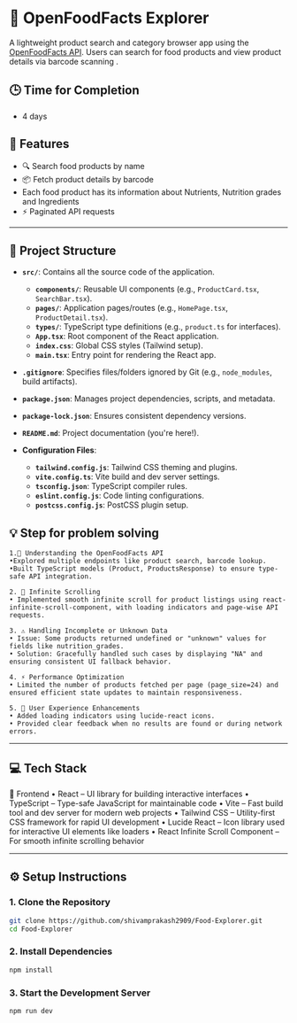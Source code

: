 # 🛒 OpenFoodFacts Explorer

A lightweight product search and category browser app using the [OpenFoodFacts API](https://world.openfoodfacts.org). Users can search for food products and view product details via barcode scanning .

## 🕒 Time for Completion
- 4 days

## 🚀 Features

- 🔍 Search food products by name
- 📦 Fetch product details by barcode
- Each food product has its information about Nutrients, Nutrition grades and Ingredients
- ⚡ Paginated API requests

---

## 📁 Project Structure

- **`src/`**: Contains all the source code of the application.
  - **`components/`**: Reusable UI components (e.g., `ProductCard.tsx`, `SearchBar.tsx`).
  - **`pages/`**: Application pages/routes (e.g., `HomePage.tsx`, `ProductDetail.tsx`).
  - **`types/`**: TypeScript type definitions (e.g., `product.ts` for interfaces).
  - **`App.tsx`**: Root component of the React application.
  - **`index.css`**: Global CSS styles (Tailwind setup).
  - **`main.tsx`**: Entry point for rendering the React app.
  
  
- **`.gitignore`**: Specifies files/folders ignored by Git (e.g., `node_modules`, build artifacts).
- **`package.json`**: Manages project dependencies, scripts, and metadata.
- **`package-lock.json`**: Ensures consistent dependency versions.
- **`README.md`**: Project documentation (you're here!).
  
- **Configuration Files**:
  - **`tailwind.config.js`**: Tailwind CSS theming and plugins.
  - **`vite.config.ts`**: Vite build and dev server settings.
  - **`tsconfig.json`**: TypeScript compiler rules.
  - **`eslint.config.js`**: Code linting configurations.
  - **`postcss.config.js`**: PostCSS plugin setup.

## 💡 Step for problem solving

    1.🧠 Understanding the OpenFoodFacts API
    •Explored multiple endpoints like product search, barcode lookup.
    •Built TypeScript models (Product, ProductsResponse) to ensure type-safe API integration.

    2. 🔁 Infinite Scrolling
    • Implemented smooth infinite scroll for product listings using react-infinite-scroll-component, with loading indicators and page-wise API requests.

    3. ⚠️ Handling Incomplete or Unknown Data
    • Issue: Some products returned undefined or "unknown" values for fields like nutrition_grades.
    • Solution: Gracefully handled such cases by displaying "NA" and ensuring consistent UI fallback behavior.

    4. ⚡ Performance Optimization
    • Limited the number of products fetched per page (page_size=24) and ensured efficient state updates to maintain responsiveness.

    5. 💅 User Experience Enhancements
    • Added loading indicators using lucide-react icons.
    • Provided clear feedback when no results are found or during network errors.

---

## 💻 Tech Stack

🔷 Frontend
• React – UI library for building interactive interfaces
• TypeScript – Type-safe JavaScript for maintainable code
• Vite – Fast build tool and dev server for modern web projects
• Tailwind CSS – Utility-first CSS framework for rapid UI development
• Lucide React – Icon library used for interactive UI elements like loaders
• React Infinite Scroll Component – For smooth infinite scrolling behavior

---

## ⚙️ Setup Instructions

### 1. Clone the Repository

```bash
git clone https://github.com/shivamprakash2909/Food-Explorer.git
cd Food-Explorer
```

### 2. Install Dependencies
```bash
npm install
```
### 3. Start the Development Server
```bash
npm run dev
```
